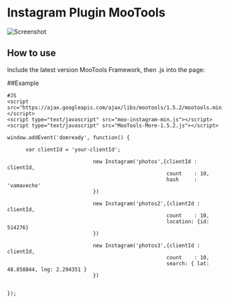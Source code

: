 Instagram Plugin MooTools
=========================

![Screenshot](http://c2.staticflickr.com/6/5836/21284765188_6f27077904_b.jpg)

How to use
----------

Include the latest version MooTools Framework, then .js into the page:

     
##Example


    #JS
    <script src="https://ajax.googleapis.com/ajax/libs/mootools/1.5.2/mootools.min.js"></script>
    <script type="text/javascript" src="moo-instagram-min.js"></script>
    <script type="text/javascript" src="MooTools-More-1.5.2.js"></script>

    window.addEvent('domready', function() {

          var clientId = 'your-clientId';

                                new Instagram('photos',{clientId : clientId, 
                                                        count    : 10,
                                                        hash     : 'vamaveche'
                                })

                                new Instagram('photos2',{clientId : clientId, 
                                                        count    : 10,
                                                        location: {id: 514276}
                                })

                                new Instagram('photos3',{clientId : clientId, 
                                                        count    : 10,
                                                        search: { lat: 48.858844, lng: 2.294351 }
                                })


    });


  
